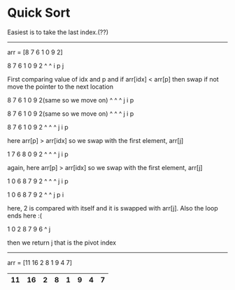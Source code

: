 # Quick Sort

Easiest is to take the last index.(??)

---

arr = [8 7 6 1 0 9 2]

8 7 6 1 0 9 2
^           ^
i         p
j

First comparing value of idx and p and if arr[idx] < arr[p] then swap if not move the pointer to the next location

8 7 6 1 0 9 2(same so we move on)
^  ^         ^
j i         p

8 7 6 1 0 9 2(same so we move on)
^   ^       ^
j   i       p

8 7 6 1 0 9 2
^     ^     ^
j     i     p

here arr[p] > arr[idx] so we swap with the first element, arr[j]


1 7 6 8 0 9 2
  ^     ^   ^
  j     i   p


again, here arr[p] > arr[idx] so we swap with the first element, arr[j]

1 0 6 8 7 9 2
    ^     ^ ^
    j     i p

1 0 6 8 7 9 2
    ^       ^
    j       p
            i

here, 2 is compared with itself and it is swapped with arr[j]. Also the loop ends here :(

1 0 2 8 7 9 6
    ^
    j

then we return j that is the pivot index

---
arr = [11 16 2 8 1 9 4 7]

| 11 | 16 | 2 | 8 | 1 | 9 | 4 | 7 |
| --- | --- | --- | --- | --- | --- | --- | --- |

